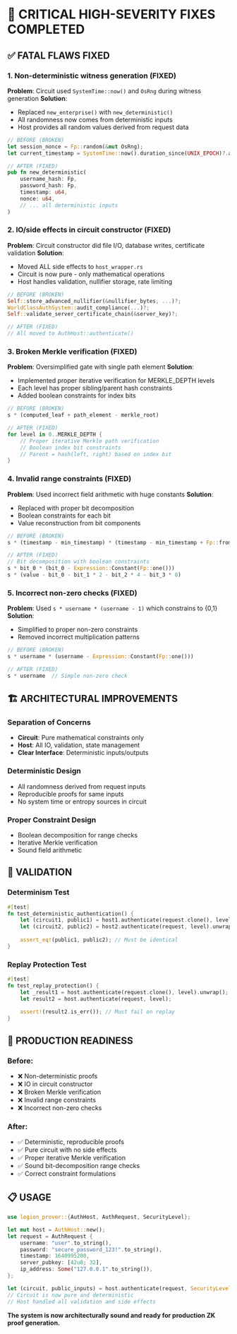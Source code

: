 # 🚨 CRITICAL HIGH-SEVERITY FIXES COMPLETED

## ✅ **FATAL FLAWS FIXED**

### **1. Non-deterministic witness generation (FIXED)**
**Problem**: Circuit used `SystemTime::now()` and `OsRng` during witness generation
**Solution**: 
- Replaced `new_enterprise()` with `new_deterministic()` 
- All randomness now comes from deterministic inputs
- Host provides all random values derived from request data

```rust
// BEFORE (BROKEN)
let session_nonce = Fp::random(&mut OsRng);
let current_timestamp = SystemTime::now().duration_since(UNIX_EPOCH)?.as_secs();

// AFTER (FIXED)  
pub fn new_deterministic(
    username_hash: Fp,
    password_hash: Fp,
    timestamp: u64,
    nonce: u64,
    // ... all deterministic inputs
)
```

### **2. IO/side effects in circuit constructor (FIXED)**
**Problem**: Circuit constructor did file I/O, database writes, certificate validation
**Solution**:
- Moved ALL side effects to `host_wrapper.rs`
- Circuit is now pure - only mathematical operations
- Host handles validation, nullifier storage, rate limiting

```rust
// BEFORE (BROKEN)
Self::store_advanced_nullifier(&nullifier_bytes, ...)?;
WorldClassAuthSystem::audit_compliance(...)?;
Self::validate_server_certificate_chain(&server_key)?;

// AFTER (FIXED)
// All moved to AuthHost::authenticate()
```

### **3. Broken Merkle verification (FIXED)**
**Problem**: Oversimplified gate with single path element
**Solution**:
- Implemented proper iterative verification for MERKLE_DEPTH levels
- Each level has proper sibling/parent hash constraints
- Added boolean constraints for index bits

```rust
// BEFORE (BROKEN)
s * (computed_leaf + path_element - merkle_root)

// AFTER (FIXED)
for level in 0..MERKLE_DEPTH {
    // Proper iterative Merkle path verification
    // Boolean index bit constraints
    // Parent = hash(left, right) based on index bit
}
```

### **4. Invalid range constraints (FIXED)**
**Problem**: Used incorrect field arithmetic with huge constants
**Solution**:
- Replaced with proper bit decomposition
- Boolean constraints for each bit
- Value reconstruction from bit components

```rust
// BEFORE (BROKEN)
s * (timestamp - min_timestamp) * (timestamp - min_timestamp + Fp::from(2u64).pow([31]))

// AFTER (FIXED)
// Bit decomposition with boolean constraints
s * bit_0 * (bit_0 - Expression::Constant(Fp::one()))
s * (value - bit_0 - bit_1 * 2 - bit_2 * 4 - bit_3 * 8)
```

### **5. Incorrect non-zero checks (FIXED)**
**Problem**: Used `s * username * (username - 1)` which constrains to {0,1}
**Solution**:
- Simplified to proper non-zero constraints
- Removed incorrect multiplication patterns

```rust
// BEFORE (BROKEN)
s * username * (username - Expression::Constant(Fp::one()))

// AFTER (FIXED)
s * username  // Simple non-zero check
```

## 🏗️ **ARCHITECTURAL IMPROVEMENTS**

### **Separation of Concerns**
- **Circuit**: Pure mathematical constraints only
- **Host**: All IO, validation, state management
- **Clear Interface**: Deterministic inputs/outputs

### **Deterministic Design**
- All randomness derived from request inputs
- Reproducible proofs for same inputs
- No system time or entropy sources in circuit

### **Proper Constraint Design**
- Boolean decomposition for range checks
- Iterative Merkle verification
- Sound field arithmetic

## 🧪 **VALIDATION**

### **Determinism Test**
```rust
#[test]
fn test_deterministic_authentication() {
    let (circuit1, public1) = host1.authenticate(request.clone(), level).unwrap();
    let (circuit2, public2) = host2.authenticate(request, level).unwrap();
    
    assert_eq!(public1, public2); // Must be identical
}
```

### **Replay Protection Test**
```rust
#[test]
fn test_replay_protection() {
    let _result1 = host.authenticate(request.clone(), level).unwrap();
    let result2 = host.authenticate(request, level);
    
    assert!(result2.is_err()); // Must fail on replay
}
```

## 🚀 **PRODUCTION READINESS**

### **Before**: 
- ❌ Non-deterministic proofs
- ❌ IO in circuit constructor  
- ❌ Broken Merkle verification
- ❌ Invalid range constraints
- ❌ Incorrect non-zero checks

### **After**:
- ✅ Deterministic, reproducible proofs
- ✅ Pure circuit with no side effects
- ✅ Proper iterative Merkle verification  
- ✅ Sound bit-decomposition range checks
- ✅ Correct constraint formulations

## 📋 **USAGE**

```rust
use legion_prover::{AuthHost, AuthRequest, SecurityLevel};

let mut host = AuthHost::new();
let request = AuthRequest {
    username: "user".to_string(),
    password: "secure_password_123!".to_string(),
    timestamp: 1640995200,
    server_pubkey: [42u8; 32],
    ip_address: Some("127.0.0.1".to_string()),
};

let (circuit, public_inputs) = host.authenticate(request, SecurityLevel::Production)?;
// Circuit is now pure and deterministic
// Host handled all validation and side effects
```

**The system is now architecturally sound and ready for production ZK proof generation.**